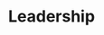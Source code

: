 ---
templateKey: 'leadership'
path: /leadership
image: ../img/home.png
title: Leadership
subheading: Meet our 2022-2023 Executive Board and Committee Chairs

positions:
  exec:
    - image: /img/brothers/omicron/179.jpg
      text: > # we use text/major instead of name/position just cuz lazy and re-use code lol
        Anish Dulla
      major: > 
        Co-Regent
    - image: /img/brothers/rho/203.jpg
      text: >
        Krish Shah
      major: > 
        Co-Regent
    - image: /img/brothers/rho/195.jpg
      text: >
        Akshay Gupta
      major: > 
        Corresponding Secretary
    - image: /img/brothers/rho/204.jpg
      text: >
        Neil Angsanto
      major: > 
        Marshal
    - image: /img/brothers/xi/174.jpg
      text: >
        Junho Choi
      major: > 
        Treasurer
    # - image: /img/brothers/pi/190.jpeg
    #   text: >
    #     Charlotte Schmitt
    #   major: > 
    #     Scribe
    - image: /img/brothers/rho/207.jpg
      text: >
        Sam Chan
      major: > 
        Scribe
    - image: /img/brothers/omicron/186.jpg
      text: >
        Pranav Pata
      major: > 
        Inner Guard
    - image: /img/brothers/xi/169.jpg
      text: >
        Clark Decastro
      major: > 
        Outer Guard
  chairs:
    - image: /img/brothers/xi/167.jpg
      text: >
        Adelpha Chan
      major: > 
        External Affairs Chair
    - image: /img/brothers/sigma/216.jpg
      text: >
        Kelly Tran
      major: > 
        Co-Rush Chair
    - image: /img/brothers/sigma/210.jpg
      text: >
        Annie Cen
      major: > 
        Co-Rush Chair
    - image: /img/brothers/rho/198.jpg
      text: >
        Annie Wang
      major: > 
        Co-Webmaster
    - image: /img/brothers/rho/205.jpg
      text: >
        Rudy Orre
      major: > 
        Co-Webmaster
    - image: /img/brothers/pi/194.jpeg
      text: >
        Wyatt Babcock
      major: > 
        Projects Chair
    - image: /img/brothers/pi/191.jpeg
      text: >
        Eric Zhang
      major: > 
        Service Chair
    - image: /img/brothers/sigma/213.jpg
      text: >
        Clara Lee
      major: > 
        Professional Fraternity Council Chair
    - image: /img/brothers/omicron/182.jpg
      text: >
        Daniel Zhou
      major: > 
        Co-Brotherhood Chair
    - image: /img/brothers/xi/176.jpg
      text: >
        Megan Pham
      major: > 
        Co-Brotherhood Chair
    - image: /img/brothers/omicron/178.jpg
      text: >
        Mengan Wang
      major: > 
        Professional Development Chair
    - image: /img/brothers/omicron/184.jpg
      text: >
        Kevin Tang
      major: > 
        Historian

---